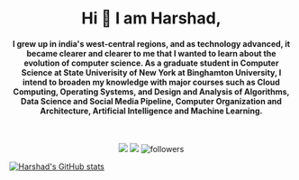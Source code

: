 <h1 align="center">Hi 👋 I am Harshad,</h1>

<h4 align="center">I grew up in india's west-central regions, and as technology advanced, it became clearer and clearer to me that I wanted to learn about the evolution of computer science. As a graduate student in Computer Science at State Univerisity of New York at Binghamton University, I intend to broaden my knowledge with major courses such as Cloud Computing, Operating Systems, and Design and Analysis of Algorithms, Data Science and Social Media Pipeline, Computer Organization and Architecture, Artificial Intelligence and Machine Learning.</h4>
<br/>


<div align="center">

[<img src="https://img.shields.io/badge/linkedin-%230077B5.svg?&style=for-the-badge&logo=linkedin&logoColor=white">](https://www.linkedin.com/in/harshadbhandwaldar)
[<img src="https://img.shields.io/badge/connect-%2300843e.svg?&style=for-the-badge&logo=symfony&logoColor=white">](https://hb0313.github.io/home/)
<img alt="followers" src="https://img.shields.io/github/followers/hb0313?color=236ad3&labelColor=1155ba&style=for-the-badge&logo=github&label=Follow"/>

  
  
</div> 


[![Harshad's GitHub stats](https://github-readme-stats.vercel.app/api?username=hb0313)](https://github.com/anuraghazra/github-readme-stats)

